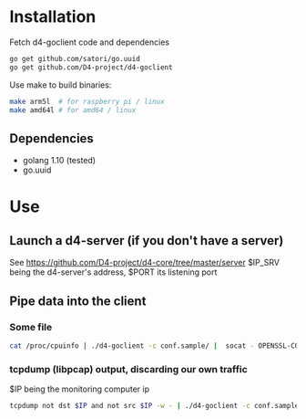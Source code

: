 # Installation

Fetch d4-goclient code and dependencies

```bash
go get github.com/satori/go.uuid
go get github.com/D4-project/d4-goclient
```

Use make to build binaries:

```bash
make arm5l  # for raspberry pi / linux
make amd64l # for amd64 / linux
```

## Dependencies

 - golang 1.10 (tested)
 - go.uuid

# Use

## Launch a d4-server (if you don't have a server)

See https://github.com/D4-project/d4-core/tree/master/server
$IP_SRV being the d4-server's address, $PORT its listening port

## Pipe data into the client

### Some file
```bash
cat /proc/cpuinfo | ./d4-goclient -c conf.sample/ |  socat - OPENSSL-CONNECT:$IP_SRV:$PORT,verify=0
```

### tcpdump (libpcap) output, discarding our own traffic
$IP being the monitoring computer ip
```bash
tcpdump not dst $IP and not src $IP -w - | ./d4-goclient -c conf.sample/ |  socat - OPENSSL-CONNECT:$IP_SRV:$PORT,verify=0
```
